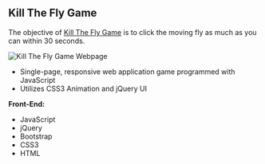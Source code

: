 
**Kill The Fly Game**
--------------------

The objective of [Kill The Fly Game](http://www.bernadetteengleman.com/Apps/Fly-Game-App/fly.html) is to click the moving fly as much as you can within 30 seconds.


![Kill The Fly Game Webpage](http://www.bernadetteengleman.com/img/portfolio/flythumbnail2.jpg)


 - Single-page, responsive web application game programmed with JavaScript
 - Utilizes CSS3 Animation and jQuery UI



**Front-End:**

 - JavaScript
 - jQuery
 - Bootstrap
 - CSS3
 - HTML
